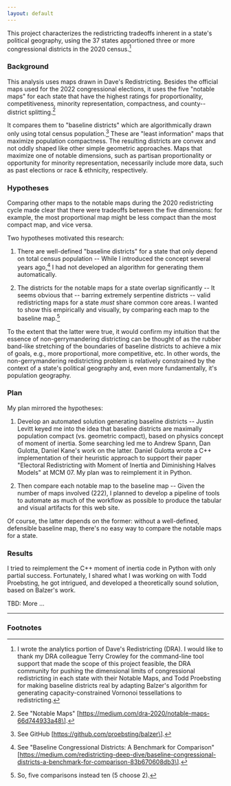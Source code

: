```yaml
---
layout: default
---
```


This project characterizes the redistricting tradeoffs inherent in a
state\'s political geography, using the 37 states apportioned three or
more congressional districts in the 2020 census.[^1]

### Background

This analysis uses maps drawn in Dave's Redistricting. Besides the
official maps used for the 2022 congressional elections, it uses the
five "notable maps" for each state that have the highest ratings for
proportionality, competitiveness, minority representation, compactness,
and county--district splitting.[^2]

It compares them to "baseline districts" which are algorithmically drawn
only using total census population.[^3] These are "least information"
maps that maximize population compactness. The resulting districts are
convex and not oddly shaped like other simple geometric approaches. Maps
that maximize one of notable dimensions, such as partisan
proportionality or opportunity for minority representation, necessarily
include more data, such as past elections or race & ethnicity,
respectively.

### Hypotheses

Comparing other maps to the notable maps during the 2020 redistricting
cycle made clear that there were tradeoffs between the five dimensions:
for example, the most proportional map might be less compact than the
most compact map, and vice versa.

Two hypotheses motivated this research:

1.  There are well-defined "baseline districts" for a state that only
    depend on total census population -- While I introduced the concept
    several years ago,[^4] I had not developed an algorithm for
    generating them automatically.

2.  The districts for the notable maps for a state overlap significantly
    -- It seems obvious that -- barring extremely serpentine districts
    -- valid redistricting maps for a state *must* share common core
    areas. I wanted to show this empirically and visually, by comparing
    each map to the baseline map.[^5]

To the extent that the latter were true, it would confirm my intuition
that the essence of non-gerrymandering districting can be thought of as
the rubber band-like stretching of the boundaries of baseline districts
to achieve a mix of goals, e.g., more proportional, more competitive,
etc. In other words, the non-gerrymandering redistricting problem is
relatively constrained by the context of a state's political geography
and, even more fundamentally, it's population geography.

### Plan

My plan mirrored the hypotheses:

1.  Develop an automated solution generating baseline districts \--
    Justin Levitt keyed me into the idea that baseline districts are
    maximally population compact (vs. geometric compact), based on
    physics concept of moment of inertia. Some searching led me to
    Andrew Spann, Dan Gulotta, Daniel Kane\'s work on the latter. Daniel
    Gulotta wrote a C++ implementation of their heuristic approach to
    support their paper \"Electoral Redistricting with Moment of Inertia
    and Diminishing Halves Models\" at MCM 07. My plan was to
    reimplement it in Python.

2.  Then compare each notable map to the baseline map -- Given the
    number of maps involved (222), I planned to develop a pipeline of
    tools to automate as much of the workflow as possible to produce the
    tabular and visual artifacts for this web site.

Of course, the latter depends on the former: without a well-defined,
defensible baseline map, there's no easy way to compare the notable maps
for a state.

### Results

I tried to reimplement the C++ moment of inertia code in Python with
only partial success. Fortunately, I shared what I was working on with
Todd Proebsting, he got intrigued, and developed a theoretically sound
solution, based on Balzer's work.

TBD: More ...

---

### Footnotes

[^1]: I wrote the analytics portion of Dave\'s Redistricting (DRA). I
    would like to thank my DRA colleague Terry Crowley for the
    command-line tool support that made the scope of this project
    feasible, the DRA community for pushing the dimensional limits of
    congressional redistricting in each state with their Notable Maps,
    and Todd Proebsting for making baseline districts real by adapting
    Balzer's algorithm for generating capacity-constrained Vornonoi
    tessellations to redistricting.

[^2]: See "Notable Maps"
    \[https://medium.com/dra-2020/notable-maps-66d744933a48\].

[^3]: See GitHub \[https://github.com/proebsting/balzer\].

[^4]: See "Baseline Congressional Districts: A Benchmark for Comparison"
    \[https://medium.com/redistricting-deep-dive/baseline-congressional-districts-a-benchmark-for-comparison-83b670608db3\].

[^5]: So, five comparisons instead ten (5 choose 2).
